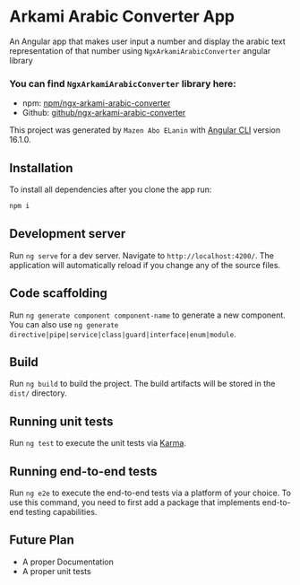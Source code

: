 # Arkami Arabic Converter App

An Angular app that makes user input a number and display the arabic text representation of that number using `NgxArkamiArabicConverter` angular library

### You can find `NgxArkamiArabicConverter` library here:
- npm: [npm/ngx-arkami-arabic-converter](https://www.npmjs.com/package/ngx-arkami-arabic-converter)
- Github: [github/ngx-arkami-arabic-converter](https://github.com/mazenaboelanin/ngx-arkami-arabic-converter)

This project was generated by `Mazen Abo ELanin` with [Angular CLI](https://github.com/angular/angular-cli) version 16.1.0.

## Installation

To install all dependencies after you clone the app run:
```bash
npm i
```


## Development server

Run `ng serve` for a dev server. Navigate to `http://localhost:4200/`. The application will automatically reload if you change any of the source files.

## Code scaffolding

Run `ng generate component component-name` to generate a new component. You can also use `ng generate directive|pipe|service|class|guard|interface|enum|module`.

## Build

Run `ng build` to build the project. The build artifacts will be stored in the `dist/` directory.

## Running unit tests

Run `ng test` to execute the unit tests via [Karma](https://karma-runner.github.io).

## Running end-to-end tests

Run `ng e2e` to execute the end-to-end tests via a platform of your choice. To use this command, you need to first add a package that implements end-to-end testing capabilities.

## Future Plan

- A proper Documentation
- A proper unit tests

